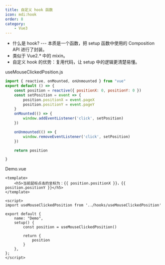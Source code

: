 ```yaml
---
title: 自定义 hook 函数
icon: mdi:hook
order: 8
category:
    - Vue3
---
```


- 什么是 hook? --- 本质是一个函数，把 setup 函数中使用的 Composition API 进行了封装。
- 类似于  Vue2.* 中的 mixin。
- 自定义 hook 的优势：复用代码，让 setup 中的逻辑更清楚易懂。

useMouseClickedPosition.js

````javascript
import { reactive, onMounted, onUnmounted } from "vue"
export default () => {
    const position = reactive({ positionX: 0, positionY: 0 })
    const setPosition = event => {
        position.positionX = event.pageX
        position.positionY = event.pageY
    }
    onMounted(() => {
        window.addEventListener('click', setPosition)
    })

    onUnmounted(() => {
        window.removeEventListener('click', setPosition)
    })

    return position

}
````

Demo.vue

````vue
<template>
    <h5>当前鼠标点击的坐标为：{{ position.positionX }}，{{ position.positionY }}</h5>
</template>

<script>
import useMouseClickedPosition from '../hooks/useMouseClickedPosition'

export default {
    name: "Demo",
    setup() {
        const position = useMouseClickedPosition()

        return {
            position
        }
    },
};
</script>
````